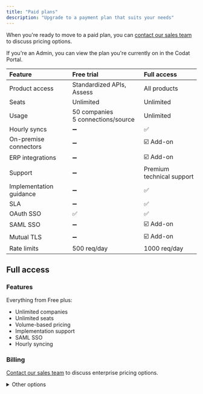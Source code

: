```yaml
---
title: "Paid plans"
description: "Upgrade to a payment plan that suits your needs"
---
```


When you're ready to move to a paid plan, you can [contact our sales team](https://www.codat.io/plans/#get-in-touch) to discuss pricing options.

If you're an Admin, you can view the plan you're currently on in the Codat Portal.

| Feature                 | Free trial           | Full access       |
| :-                      | :--             | :--            |
| Product access          | Standardized APIs, Assess   | All products        |
| Seats                   | Unlimited      | Unlimited        |
| Usage                   | 50 companies<br/>5 connections/source | Unlimited        |
| Hourly syncs            | ➖             | ✅              |
| On-premise connectors   | ➖             | ☑️ Add-on             |
| ERP integrations        | ➖             | ☑️ Add-on             |
| Support                 | ➖             | Premium technical support              |
| Implementation guidance | ➖             | ✅              |
| SLA                     | ➖             | ✅              |
| OAuth SSO               | ✅             | ✅              |
| SAML SSO                | ➖             | ☑️ Add-on              |
| Mutual TLS              | ➖             | ☑️ Add-on              |
| Rate limits             | 500 req/day     | 1000 req/day    |

## Full access

### Features

Everything from Free plus:
- Unlimited companies
- Unlimited seats
- Volume-based pricing
- Implementation support
- SAML SSO
- Hourly syncing

### Billing

[Contact our sales team](https://www.codat.io/plans/#get-in-touch) to discuss enterprise pricing options.

<details>
<summary>Other options</summary>

## Start-up plan 

You can get started with Codat with usage-based billing at £25/$30 per month per Active Connected Company (active = data pushed or pulled in a given billing period).

### Features

- Access our standardized APIs and Assess
- No monthly commitment
- Unlimited companies
- Unlimited seats

### Billing

When using our start-up plan, you do not pay any monthly commitment fees. Instead, you will be charged for **each active company**. 

:::tip Active companies

Active companies represent your customer connections where you have successfully pulled or pushed data within your billing period. The first time you pull or push data for a company with and active connection in a given billing period, it will count as an active company.

This excludes *Codat Sandbox* and *QuickBooks Online Sandbox*.
:::

You can use our Billing [dashboard](https://app.codat.io/settings/billing/usage) to track your usage and stay in control of your bills. 
</details>
